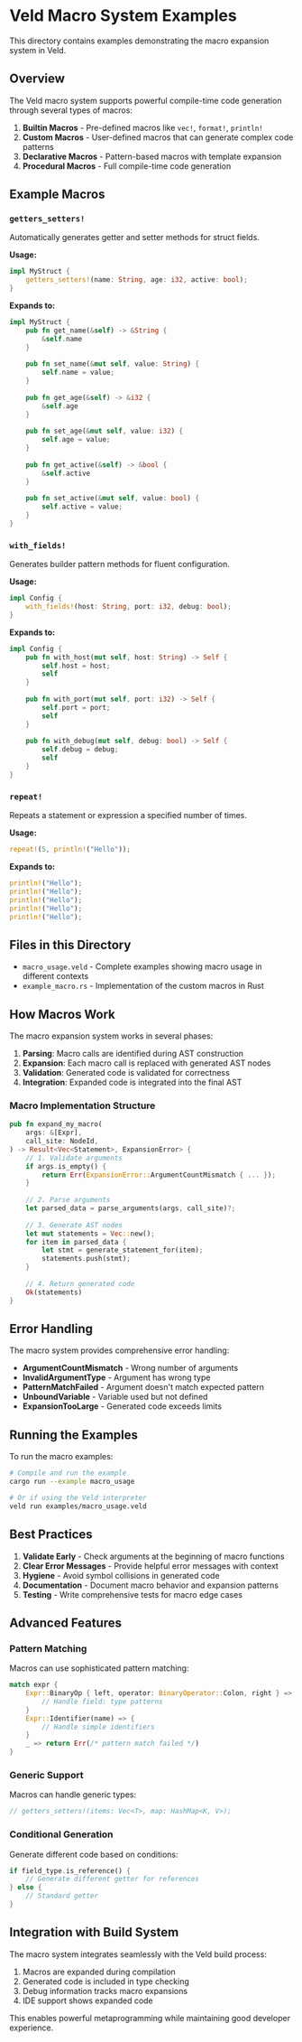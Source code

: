 # Veld Macro System Examples

This directory contains examples demonstrating the macro expansion system in Veld.

## Overview

The Veld macro system supports powerful compile-time code generation through several types of macros:

1. **Builtin Macros** - Pre-defined macros like `vec!`, `format!`, `println!`
2. **Custom Macros** - User-defined macros that can generate complex code patterns
3. **Declarative Macros** - Pattern-based macros with template expansion
4. **Procedural Macros** - Full compile-time code generation

## Example Macros

### `getters_setters!`

Automatically generates getter and setter methods for struct fields.

**Usage:**
```rust
impl MyStruct {
    getters_setters!(name: String, age: i32, active: bool);
}
```

**Expands to:**
```rust
impl MyStruct {
    pub fn get_name(&self) -> &String {
        &self.name
    }
    
    pub fn set_name(&mut self, value: String) {
        self.name = value;
    }
    
    pub fn get_age(&self) -> &i32 {
        &self.age
    }
    
    pub fn set_age(&mut self, value: i32) {
        self.age = value;
    }
    
    pub fn get_active(&self) -> &bool {
        &self.active
    }
    
    pub fn set_active(&mut self, value: bool) {
        self.active = value;
    }
}
```

### `with_fields!`

Generates builder pattern methods for fluent configuration.

**Usage:**
```rust
impl Config {
    with_fields!(host: String, port: i32, debug: bool);
}
```

**Expands to:**
```rust
impl Config {
    pub fn with_host(mut self, host: String) -> Self {
        self.host = host;
        self
    }
    
    pub fn with_port(mut self, port: i32) -> Self {
        self.port = port;
        self
    }
    
    pub fn with_debug(mut self, debug: bool) -> Self {
        self.debug = debug;
        self
    }
}
```

### `repeat!`

Repeats a statement or expression a specified number of times.

**Usage:**
```rust
repeat!(5, println!("Hello"));
```

**Expands to:**
```rust
println!("Hello");
println!("Hello");
println!("Hello");
println!("Hello");
println!("Hello");
```

## Files in this Directory

- `macro_usage.veld` - Complete examples showing macro usage in different contexts
- `example_macro.rs` - Implementation of the custom macros in Rust

## How Macros Work

The macro expansion system works in several phases:

1. **Parsing**: Macro calls are identified during AST construction
2. **Expansion**: Each macro call is replaced with generated AST nodes
3. **Validation**: Generated code is validated for correctness
4. **Integration**: Expanded code is integrated into the final AST

### Macro Implementation Structure

```rust
pub fn expand_my_macro(
    args: &[Expr],
    call_site: NodeId,
) -> Result<Vec<Statement>, ExpansionError> {
    // 1. Validate arguments
    if args.is_empty() {
        return Err(ExpansionError::ArgumentCountMismatch { ... });
    }
    
    // 2. Parse arguments
    let parsed_data = parse_arguments(args, call_site)?;
    
    // 3. Generate AST nodes
    let mut statements = Vec::new();
    for item in parsed_data {
        let stmt = generate_statement_for(item);
        statements.push(stmt);
    }
    
    // 4. Return generated code
    Ok(statements)
}
```

## Error Handling

The macro system provides comprehensive error handling:

- **ArgumentCountMismatch** - Wrong number of arguments
- **InvalidArgumentType** - Argument has wrong type
- **PatternMatchFailed** - Argument doesn't match expected pattern
- **UnboundVariable** - Variable used but not defined
- **ExpansionTooLarge** - Generated code exceeds limits

## Running the Examples

To run the macro examples:

```bash
# Compile and run the example
cargo run --example macro_usage

# Or if using the Veld interpreter
veld run examples/macro_usage.veld
```

## Best Practices

1. **Validate Early** - Check arguments at the beginning of macro functions
2. **Clear Error Messages** - Provide helpful error messages with context
3. **Hygiene** - Avoid symbol collisions in generated code
4. **Documentation** - Document macro behavior and expansion patterns
5. **Testing** - Write comprehensive tests for macro edge cases

## Advanced Features

### Pattern Matching

Macros can use sophisticated pattern matching:

```rust
match expr {
    Expr::BinaryOp { left, operator: BinaryOperator::Colon, right } => {
        // Handle field: type patterns
    }
    Expr::Identifier(name) => {
        // Handle simple identifiers
    }
    _ => return Err(/* pattern match failed */)
}
```

### Generic Support

Macros can handle generic types:

```rust
// getters_setters!(items: Vec<T>, map: HashMap<K, V>);
```

### Conditional Generation

Generate different code based on conditions:

```rust
if field_type.is_reference() {
    // Generate different getter for references
} else {
    // Standard getter
}
```

## Integration with Build System

The macro system integrates seamlessly with the Veld build process:

1. Macros are expanded during compilation
2. Generated code is included in type checking
3. Debug information tracks macro expansions
4. IDE support shows expanded code

This enables powerful metaprogramming while maintaining good developer experience.